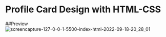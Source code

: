 # Profile Card Design with HTML-CSS
##Preview
![screencapture-127-0-0-1-5500-index-html-2022-09-18-20_28_01](https://user-images.githubusercontent.com/101663533/190920667-fd2b32e9-caf6-4ccf-8404-a0b91e59aaf8.png)
